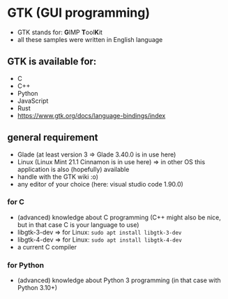 # GTK (GUI programming)

-	GTK stands for: **G**IMP **T**ool**K**it
-	all these samples were written in English language

##	GTK is available for:

-	C
-	C++
-	Python
-	JavaScript
-	Rust
-	https://www.gtk.org/docs/language-bindings/index

##	general requirement
-	Glade (at least version 3 => Glade 3.40.0 is in use here)
-	Linux (Linux Mint 21.1 Cinnamon is in use here) => in other OS this application is also (hopefully) available
-	handle with the GTK wiki :o)
-	any editor of your choice (here: visual studio code 1.90.0)

###	for C

-	(advanced) knowledge about C programming (C++ might also be nice, but in that case C is your language to use)
-	libgtk-3-dev => for Linux: ```sudo apt install libgtk-3-dev```
-	libgtk-4-dev => for Linux: ```sudo apt install libgtk-4-dev```
-	a current C compiler

###	for Python

-	(advanced) knowledge about Python 3 programming (in that case with Python 3.10+)